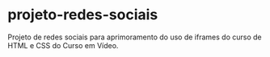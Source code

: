 # projeto-redes-sociais
 Projeto de redes sociais para aprimoramento do uso de iframes do curso de HTML e CSS do Curso em Vídeo.
